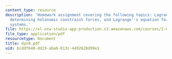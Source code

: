 ```yaml
---
content_type: resource
description: 'Homework assignment covering the following topics: Lagrange multipliers,
  determining holonomic constraint forces, and Lagrange''s equation for nonholonomic
  systems.'
file: https://ol-ocw-studio-app-production.s3.amazonaws.com/courses/2-032-dynamics-fall-2004/bcddf648dd19aba6013c4492620d99e1_dyn9.pdf
file_type: application/pdf
resourcetype: Document
title: dyn9.pdf
uid: bcddf648-dd19-aba6-013c-4492620d99e1
---
```

